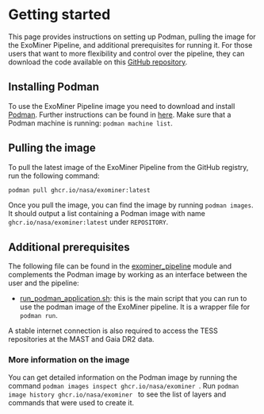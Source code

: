 # Getting started

This page provides instructions on setting up Podman, pulling the image for the ExoMiner Pipeline, and additional 
prerequisites for running it. For those users that want to more flexibility and control over the pipeline, they can 
download the code available on this [GitHub repository](https://github.com/nasa/Exominer/tree/main).

## Installing Podman

To use the ExoMiner Pipeline image you need to download and install [Podman](https://podman.io). Further instructions can be found in 
[here](https://podman.io/docs/installation). Make sure that a Podman machine is running: ```podman machine list```.

## Pulling the image

To pull the latest image of the ExoMiner Pipeline from the GitHub registry, run the following command:

```bash
podman pull ghcr.io/nasa/exominer:latest
```

Once you pull the image, you can find the image by running ```podman images```. It should output a list containing a 
Podman image with name `ghcr.io/nasa/exominer:latest` under `REPOSITORY`.

## Additional prerequisites

The following file can be found in the [exominer_pipeline](/exominer_pipeline/) module and complements the Podman image by working as 
an interface between the user and the pipeline:

- [run_podman_application.sh](/exominer_pipeline/run_podman_application.sh): this is the main script that you can run to use the podman image of the ExoMiner 
pipeline. It is a wrapper file for `podman run`.

A stable internet connection is also required to access the TESS repositories at the MAST and Gaia DR2 data.

### More information on the image

You can get detailed information on the Podman image by running the command 
```podman images inspect ghcr.io/nasa/exominer ```. Run ```podman image history ghcr.io/nasa/exominer ``` to see the list of 
layers and commands that were used to create it.